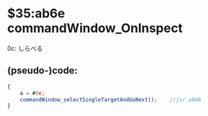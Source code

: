 ﻿
# $35:ab6e commandWindow_OnInspect 

<summary>0c: しらべる</summary>

## (pseudo-)code:
```js
{
	a = #0c;
	commandWindow_selectSingleTargetAndGoNext();	//jsr a848
}
```



